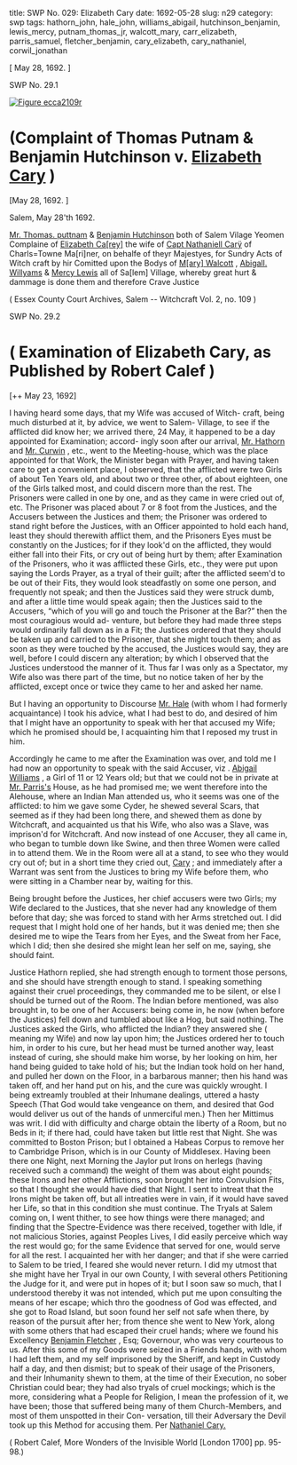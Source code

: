 title: SWP No. 029: Elizabeth Cary
date: 1692-05-28
slug: n29
category: swp
tags: hathorn_john, hale_john, williams_abigail, hutchinson_benjamin, lewis_mercy, putnam_thomas_jr, walcott_mary, carr_elizabeth, parris_samuel, fletcher_benjamin, cary_elizabeth, cary_nathaniel, corwil_jonathan




[ May 28, 1692. ]

<div markdown class="doc" id="n29.1">

<div class="doc_id">SWP No. 29.1</div>


<span markdown class="figure">[![Figure ecca2109r](archives/ecca/thumb/ecca2109r.jpg)](archives/ecca/large/ecca2109r.jpg)</span>

# (Complaint of Thomas Putnam & Benjamin Hutchinson v. [Elizabeth Cary](/tag/carr_elizabeth.html) )

[May 28, 1692. ]

Salem, May 28'th 1692. 

[Mr. Thomas. puttnam](/tag/putnam_thomas_jr.html) & [Benjamin Hutchinson](/tag/hutchinson_benjamin.html) both of Salem Vilage  Yeomen Complaine of [Elizabeth Ca[rey]](/tag/carr_elizabeth.html) the wife of [Capt Nathaniell Carÿ](/tag/cary_nathaniel.html) of Charls=Towne Ma[ri]ner, on behalfe of theyr Majestyes, for  Sundry Acts of Witch craft by hir Comitted upon the Bodys of  [M[ary] Walcott](/tag/walcott_mary.html) , [Abigall. Willyams](/tag/williams_abigail.html) & [Mercy Lewis](/tag/lewis_mercy.html) all of Sa[lem] Village, whereby great hurt & dammage is done them and therefore Crave  Justice

( Essex County Court Archives, Salem -- Witchcraft Vol. 2, no. 109 )


</div>



<div markdown class="doc" id="n29.2">

<div class="doc_id">SWP No. 29.2</div>


# ( Examination of Elizabeth Cary, as Published by Robert Calef ) 

[++ May 23, 1692]

I having heard some days, that my Wife was accused of Witch-  craft, being much disturbed at it, by advice, we went to Salem-  Village, to see if the afflicted did know her; we arrived there, 24 May, it happened to be a day appointed for Examination; accord-  ingly soon after our arrival, [Mr. Hathorn](/tag/hathorn_john.html) and [Mr. Curwin](/tag/corwil_jonathan.html) , etc., went  to the Meeting-house, which was the place appointed for that Work,  the Minister began with Prayer, and having taken care to get a  convenient place, I observed, that the afflicted were two Girls of  about Ten Years old, and about two or three other, of about eighteen, one of the Girls talked most, and could discern more than the  rest. The Prisoners were called in one by one, and as they came in  were cried out of, etc. The Prisoner was placed about 7 or 8 foot  from the Justices, and the Accusers between the Justices and them;  the Prisoner was ordered to stand right before the Justices, with an Officer appointed to hold each hand, least they should therewith  afflict them, and the Prisoners Eyes must be constantly on the Justices; for if they look'd on the afflicted, they would either fall into their Fits, or cry out of being hurt by them; after Examination of  the Prisoners, who it was afflicted these Girls, etc., they were put upon saying the Lords Prayer, as a tryal of their guilt; after the  afflicted seem'd to be out of their Fits, they would look steadfastly on some one person, and frequently not speak; and then the Justices  said they were struck dumb, and after a little time would speak again;  then the Justices said to the Accusers, “which of you will go and  touch the Prisoner at the Bar?” then the most couragious would ad-  venture, but before they had made three steps would ordinarily fall  down as in a Fit; the Justices ordered that they should be taken up  and carried to the Prisoner, that she might touch them; and as soon  as they were touched by the accused, the Justices would say, they are  well, before I could discern any alteration; by which I observed that  the Justices understood the manner of it. Thus far I was only as  a Spectator, my Wife also was there part of the time, but no notice  taken of her by the afflicted, except once or twice they came to her  and asked her name.

But I having an opportunity to Discourse [Mr. Hale](/tag/hale_john.html) (with whom  I had formerly acquaintance) I took his advice, what I had best to do, and desired of him that I might have an opportunity to speak  with her that accused my Wife; which he promised should be, I  acquainting him that I reposed my trust in him.

Accordingly he came to me after the Examination was over,  and told me I had now an opportunity to speak with the said Accuser,  viz . [Abigail Williams](/tag/williams_abigail.html) , a Girl of 11 or 12 Years old; but that we could  not be in private at [Mr. Parris's](/tag/parris_samuel.html) House, as he had promised me; we  went therefore into the Alehouse, where an Indian Man attended us, who it seems was one of the afflicted: to him we gave some Cyder, he shewed several Scars, that seemed as if they had been long there,  and shewed them as done by Witchcraft, and acquainted us that his  Wife, who also was a Slave, was imprison'd for Witchcraft. And now  instead of one Accuser, they all came in, who began to tumble down  like Swine, and then three Women were called in to attend them.  We in the Room were all at a stand, to see who they would cry  out of; but in a short time they cried out, [Cary](/tag/cary_elizabeth.html) ; and immediately after a Warrant was sent from the Justices to bring my Wife before  them, who were sitting in a Chamber near by, waiting for this.

Being brought before the Justices, her chief accusers were two Girls; my Wife declared to the Justices, that she never had any knowledge of them before that day; she was forced to stand with her  Arms stretched out. I did request that I might hold one of her  hands, but it was denied me; then she desired me to wipe the Tears  from her Eyes, and the Sweat from her Face, which I did; then she  desired she might lean her self on me, saying, she should faint.

Justice Hathorn replied, she had strength enough to torment  those persons, and she should have strength enough to stand. I  speaking something against their cruel proceedings, they commanded  me to be silent, or else I should be turned out of the Room. The  Indian before mentioned, was also brought in, to be one of her  Accusers: being come in, he now (when before the Justices) fell  down and tumbled about like a Hog, but said nothing. The Justices  asked the Girls, who afflicted the Indian? they answered she ( meaning my Wife) and now lay upon him; the Justices ordered her to touch  him, in order to his cure, but her head must be turned another way, least instead of curing, she should make him worse, by her looking on him, her hand being guided to take hold of his; but the Indian took  hold on her hand, and pulled her down on the Floor, in a barbarous  manner; then his hand was taken off, and her hand put on his, and  the cure was quickly wrought. I being extreamly troubled at their  Inhumane dealings, uttered a hasty Speech (That God would take vengeance on them, and desired that God would deliver us out of the hands of unmerciful men.) Then her Mittimus was writ. I did with  difficulty and charge obtain the liberty of a Room, but no Beds in it;  if there had, could have taken but little rest that Night. She was  committed to Boston Prison; but I obtained a Habeas Corpus to  remove her to Cambridge Prison, which is in our County of Middlesex. Having been there one Night, next Morning the Jaylor put  Irons on herlegs (having received such a command) the weight of them was about eight pounds; these Irons and her other Afflictions, soon brought her into Convulsion Fits, so that I thought she would  have died that Night. I sent to intreat that the Irons might be taken  off, but all intreaties were in vain, if it would have saved her Life,  so that in this condition she must continue. The Tryals at Salem coming on, I went thither, to see how things were there managed;  and finding that the Spectre-Evidence was there received, together with Idle, if not malicious Stories, against Peoples Lives, I did easily  perceive which way the rest would go; for the same Evidence that  served for one, would serve for all the rest. I acquainted her with her  danger; and that if she were carried to Salem to be tried, I feared she  would never return. I did my utmost that she might have her Tryal  in our own County, I with several others Petitioning the Judge for  it, and were put in hopes of it; but I soon saw so much, that I understood thereby it was not intended, which put me upon consulting  the means of her escape; which thro the goodness of God was effected, and she got to Road Island, but soon found her self not safe  when there, by reason of the pursuit after her; from thence she  went to New York, along with some others that had escaped their cruel hands; where we found his Excellency [Benjamin Fletcher](/tag/fletcher_benjamin.html) ,  Esq; Governour, who was very courteous to us. After this some of  my Goods were seized in a Friends hands, with whom I had left them,  and my self imprisoned by the Sheriff, and kept in Custody half a day, and then dismist; but to speak of their usage of the Prisoners,  and their Inhumanity shewn to them, at the time of their Execution,  no sober Christian could bear; they had also tryals of cruel mockings; which is the more, considering what a People for Religion, I mean  the profession of it, we have been; those that suffered being many of  them Church-Members, and most of them unspotted in their Con-  versation, till their Adversary the Devil took up this Method for accusing them.
                                                                        Per [Nathaniel Cary.](/tag/cary_nathaniel.html) 

( Robert Calef, More Wonders of the Invisible World [London 1700] pp. 95-98.)

</div>

